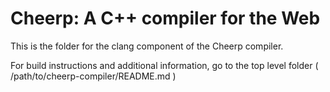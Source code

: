 Cheerp: A C++ compiler for the Web
==================================

This is the folder for the clang component of the Cheerp compiler.

For build instructions and additional information, go to the top level folder ( /path/to/cheerp-compiler/README.md )

